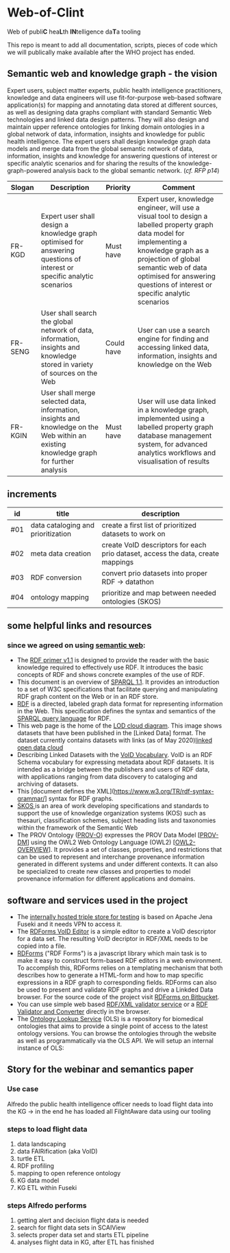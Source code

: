 # Web-of-Clint

Web of publi**C** hea**L**th **IN**telligence da**T**a tooling

This repo is meant to add all documentation, scripts, pieces of code which we will publically make available after the WHO project has ended.

## Semantic web and knowledge graph - the vision
Expert users, subject matter experts, public health intelligence practitioners, knowledge and data engineers will use fit-for-purpose web-based software application(s) for mapping and annotating data stored at different sources, as well as designing data graphs compliant with standard Semantic Web technologies and linked data design patterns. They will also design and maintain upper reference ontologies for linking domain ontologies in a global network of data, information, insights and knowledge for public health intelligence.
The expert users shall design knowledge graph data models and merge data from the global semantic network of data, information, insights and knowledge for answering questions of interest or specific analytic scenarios and for sharing the results of the knowledge-graph-powered analysis back to the global semantic network. (_cf. RFP p14_)

|Slogan |Description |Priority |Comment |
|--------|-------------|---------|-----------|
|FR-KGD |Expert user shall design a knowledge graph optimised for answering questions of interest or specific analytic scenarios |Must have |Expert user, knowledge engineer, will use a visual tool to design a labelled property graph data model for implementing a knowledge graph as a projection of global semantic web of data optimised for answering questions of interest or specific analytic scenarios|
|FR-SENG|User shall search the global network of data, information, insights and knowledge stored in variety of sources on the Web |Could have|User can use a search engine for finding and accessing linked data, information, insights and knowledge on the Web |
|FR-KGIN |User shall merge selected data, information, insights and knowledge on the Web within an existing knowledge graph for further analysis |Must have| User will use data linked in a knowledge graph, implemented using a labelled property graph database management system, for advanced analytics workflows and visualisation of results|

## increments
|id|title|description|
|--|----|------------|
|#01|data cataloging and prioritization| create a first list of prioritized datasets to work on| 
|#02|meta data creation| create VoID descriptors for each prio dataset, access the data, create mappings|
|#03|RDF conversion|convert prio datasets into proper RDF -> datathon| 
|#04|ontology mapping|prioritize and map between needed ontologies (SKOS)|

## some helpful links and resources

### since we agreed on using [semantic web](https://www.w3.org/standards/semanticweb/):
- The [RDF primer v1.1](https://www.w3.org/TR/rdf11-primer/)  is designed to provide the reader with the basic knowledge required to effectively use RDF. It introduces the basic concepts of RDF and shows concrete examples of the use of RDF.
- This document is an overview of [SPARQL 1.1](https://www.w3.org/TR/sparql11-overview/). It provides an introduction to a set of W3C specifications that facilitate querying and manipulating RDF graph content on the Web or in an RDF store.
- [RDF](https://www.w3.org/RDF/) is a directed, labeled graph data format for representing information in the Web. This specification defines the syntax and semantics of the [SPARQL query language](https://www.w3.org/TR/rdf-sparql-query/) for RDF.
- This web page is the home of the [LOD cloud diagram](http://linkeddata.org/). This image shows datasets that have been published in the [Linked Data] format.
 The dataset currently contains datasets with links (as of May 2020)[linked open data cloud](https://lod-cloud.net/)
- Describing Linked Datasets with the [VoID Vocabulary](https://www.w3.org/TR/void/). VoID is an RDF Schema vocabulary for expressing metadata about RDF datasets. It is intended as a bridge between the publishers and users of RDF data, with applications ranging from data discovery to cataloging and archiving of datasets.
- This [document defines the XML](https://www.w3.org/TR/rdf-syntax-grammar/] syntax for RDF graphs. 
- [SKOS ](https://www.w3.org/2004/02/skos/) is an area of work developing specifications and standards to support the use of knowledge organization systems (KOS) such as thesauri, classification schemes, subject heading lists and taxonomies within the framework of the Semantic Web 
-  The PROV Ontology ([PROV-O](https://www.w3.org/TR/prov-o/])) expresses the PROV Data Model [[PROV-DM](https://www.w3.org/TR/prov-o/#bib-PROV-DM)] using the OWL2 Web Ontology Language (OWL2) [[OWL2-OVERVIEW](https://www.w3.org/TR/prov-o/#bib-OWL2-OVERVIEW)]. It provides a set of classes, properties, and restrictions that can be used to represent and interchange provenance information generated in different systems and under different contexts. It can also be specialized to create new classes and properties to model provenance information for different applications and domains.

## software and services used in the project
- The [internally hosted triple store for testing](http://fuseki.scainet.k8s.bio.scai.fraunhofer.de/index.html) is based on Apache Jena Fuseki and it needs VPN to access it.
- The [RDForms VoID Editor](https://rdforms.com/editors/void/#about) is a simple editor to create a VoID descriptor for a data set. The resulting VoID decriptor in RDF/XML needs to be copied into a file.
- [RDForms](https://rdforms.org/#!index.md) ("RDF Forms") is a javascript library which main task is to make it easy to construct form-based RDF editors in a web environment. To accomplish this, RDForms relies on a templating mechanism that both describes how to generate a HTML-form and how to map specific expressions in a RDF graph to corresponding fields. RDForms can also be used to present and validate RDF graphs and drive a Linkded Data browser.
For the source code of the project visit [RDForms on Bitbucket](http://bitbucket.com/metasolutions/rdforms).
- You can use simple web based [RDF/XML validator service](https://www.w3.org/RDF/Validator/) or a [RDF Validator and Converter](http://rdfvalidator.mybluemix.net/) directly in the browser.
- The [Ontology Lookup Service](https://www.ebi.ac.uk/ols/index) (OLS) is a repository for biomedical ontologies that aims to provide a single point of access to the latest ontology versions. You can browse the ontologies through the website as well as programmatically via the OLS API. We will setup an internal instance of OLS:


## Story for the webinar and semantics paper
### Use case
Alfredo the public health intelligence officer needs to load flight data into the KG -> in the end he has loaded all FilghtAware data using our tooling

### steps to load flight data
1. data landscaping
1. data FAIRification (aka VoID)
1. turtle ETL
1. RDF profiling
1. mapping to open reference ontology
1. KG data model
1. KG ETL within Fuseki

### steps Alfredo performs
1. getting alert and decision flight data is needed
1. search for flight data sets in SCAIView
1. selects proper data set and starts ETL pipeline
1. analyses flight data in KG, after ETL has finished
